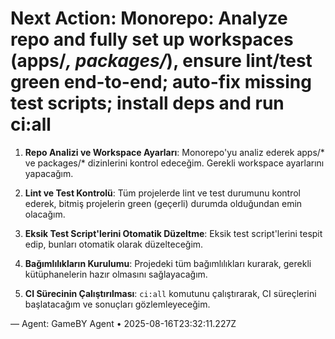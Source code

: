 # Next Action: Monorepo: Analyze repo and fully set up workspaces (apps/*, packages/*), ensure lint/test green end-to-end; auto-fix missing test scripts; install deps and run ci:all

1. **Repo Analizi ve Workspace Ayarları**: Monorepo'yu analiz ederek apps/* ve packages/* dizinlerini kontrol edeceğim. Gerekli workspace ayarlarını yapacağım.

2. **Lint ve Test Kontrolü**: Tüm projelerde lint ve test durumunu kontrol ederek, bitmiş projelerin green (geçerli) durumda olduğundan emin olacağım.

3. **Eksik Test Script'lerini Otomatik Düzeltme**: Eksik test script'lerini tespit edip, bunları otomatik olarak düzelteceğim.

4. **Bağımlılıkların Kurulumu**: Projedeki tüm bağımlılıkları kurarak, gerekli kütüphanelerin hazır olmasını sağlayacağım.

5. **CI Sürecinin Çalıştırılması**: `ci:all` komutunu çalıştırarak, CI süreçlerini başlatacağım ve sonuçları gözlemleyeceğim.

— Agent: GameBY Agent • 2025-08-16T23:32:11.227Z
